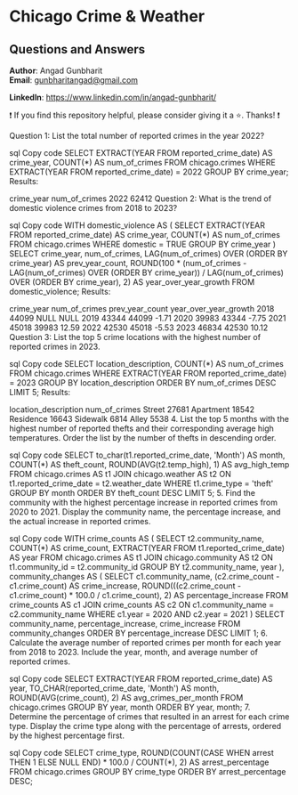 # Chicago Crime & Weather
## Questions and Answers

**Author**: Angad Gunbharit <br />
**Email**: gunbharitangad@gmail.com <br />

**LinkedIn**: https://www.linkedin.com/in/angad-gunbharit/ <br />

:exclamation: If you find this repository helpful, please consider giving it a :star:. Thanks! :exclamation:

Question 1: List the total number of reported crimes in the year 2022?

sql
Copy code
SELECT 
    EXTRACT(YEAR FROM reported_crime_date) AS crime_year,
    COUNT(*) AS num_of_crimes
FROM 
    chicago.crimes
WHERE 
    EXTRACT(YEAR FROM reported_crime_date) = 2022
GROUP BY 
    crime_year;
Results:

crime_year	num_of_crimes
2022	62412
Question 2: What is the trend of domestic violence crimes from 2018 to 2023?

sql
Copy code
WITH domestic_violence AS (
    SELECT 
        EXTRACT(YEAR FROM reported_crime_date) AS crime_year,
        COUNT(*) AS num_of_crimes
    FROM 
        chicago.crimes
    WHERE 
        domestic = TRUE
    GROUP BY 
        crime_year
)
SELECT 
    crime_year,
    num_of_crimes,
    LAG(num_of_crimes) OVER (ORDER BY crime_year) AS prev_year_count,
    ROUND(100 * (num_of_crimes - LAG(num_of_crimes) OVER (ORDER BY crime_year)) / LAG(num_of_crimes) OVER (ORDER BY crime_year), 2) AS year_over_year_growth
FROM 
    domestic_violence;
Results:

crime_year	num_of_crimes	prev_year_count	year_over_year_growth
2018	44099	NULL	NULL
2019	43344	44099	-1.71
2020	39983	43344	-7.75
2021	45018	39983	12.59
2022	42530	45018	-5.53
2023	46834	42530	10.12
Question 3: List the top 5 crime locations with the highest number of reported crimes in 2023.

sql
Copy code
SELECT 
    location_description,
    COUNT(*) AS num_of_crimes
FROM 
    chicago.crimes
WHERE 
    EXTRACT(YEAR FROM reported_crime_date) = 2023
GROUP BY 
    location_description
ORDER BY 
    num_of_crimes DESC
LIMIT 5;
Results:

location_description	num_of_crimes
Street	27681
Apartment	18542
Residence	16643
Sidewalk	6814
Alley	5538
4. List the top 5 months with the highest number of reported thefts and their corresponding average high temperatures. Order the list by the number of thefts in descending order.

sql
Copy code
SELECT
    to_char(t1.reported_crime_date, 'Month') AS month,
    COUNT(*) AS theft_count,
    ROUND(AVG(t2.temp_high), 1) AS avg_high_temp
FROM
    chicago.crimes AS t1
JOIN 
    chicago.weather AS t2
ON 
    t1.reported_crime_date = t2.weather_date
WHERE 
    t1.crime_type = 'theft'
GROUP BY
    month
ORDER BY
    theft_count DESC
LIMIT 5;
5. Find the community with the highest percentage increase in reported crimes from 2020 to 2021. Display the community name, the percentage increase, and the actual increase in reported crimes.

sql
Copy code
WITH crime_counts AS (
    SELECT
        t2.community_name,
        COUNT(*) AS crime_count,
        EXTRACT(YEAR FROM t1.reported_crime_date) AS year
    FROM
        chicago.crimes AS t1
    JOIN 
        chicago.community AS t2
    ON 
        t1.community_id = t2.community_id
    GROUP BY
        t2.community_name,
        year
),
community_changes AS (
    SELECT
        c1.community_name,
        (c2.crime_count - c1.crime_count) AS crime_increase,
        ROUND(((c2.crime_count - c1.crime_count) * 100.0 / c1.crime_count), 2) AS percentage_increase
    FROM
        crime_counts AS c1
    JOIN
        crime_counts AS c2
    ON
        c1.community_name = c2.community_name
    WHERE
        c1.year = 2020 AND c2.year = 2021
)
SELECT
    community_name,
    percentage_increase,
    crime_increase
FROM
    community_changes
ORDER BY
    percentage_increase DESC
LIMIT 1;
6. Calculate the average number of reported crimes per month for each year from 2018 to 2023. Include the year, month, and average number of reported crimes.

sql
Copy code
SELECT
    EXTRACT(YEAR FROM reported_crime_date) AS year,
    TO_CHAR(reported_crime_date, 'Month') AS month,
    ROUND(AVG(crime_count), 2) AS avg_crimes_per_month
FROM
    chicago.crimes
GROUP BY
    year, month
ORDER BY
    year, month;
7. Determine the percentage of crimes that resulted in an arrest for each crime type. Display the crime type along with the percentage of arrests, ordered by the highest percentage first.

sql
Copy code
SELECT
    crime_type,
    ROUND(COUNT(CASE WHEN arrest THEN 1 ELSE NULL END) * 100.0 / COUNT(*), 2) AS arrest_percentage
FROM
    chicago.crimes
GROUP BY
    crime_type
ORDER BY
    arrest_percentage DESC;




